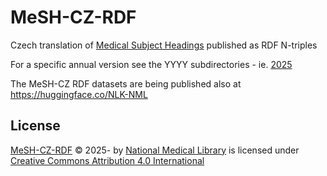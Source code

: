 # MeSH-CZ-RDF

Czech translation of [Medical Subject Headings](https://www.nlm.nih.gov/mesh/meshhome.html) published as RDF N-triples

For a specific annual version see the YYYY subdirectories - ie. [2025](https://github.com/NLK-NML/MeSH-CZ-RDF/tree/main/2025)

The MeSH-CZ RDF datasets are being published also at https://huggingface.co/NLK-NML

## License

[MeSH-CZ-RDF](https://github.com/NLK-NML/MeSH-CZ-RDF) © 2025- by [National Medical Library](https://nlk.cz) 
is licensed under [Creative Commons Attribution 4.0 International](https://creativecommons.org/licenses/by/4.0/)
